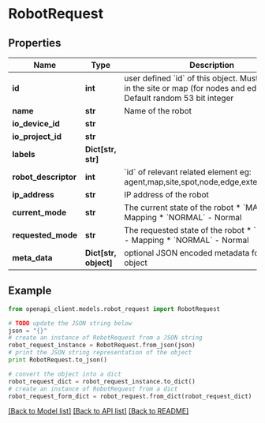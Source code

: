 # RobotRequest


## Properties
Name | Type | Description | Notes
------------ | ------------- | ------------- | -------------
**id** | **int** | user defined &#x60;id&#x60; of this object. Must be unique in the site or map (for nodes and edges); Default random 53 bit integer | [optional] 
**name** | **str** | Name of the robot | 
**io_device_id** | **str** |  | [optional] 
**io_project_id** | **str** |  | [optional] 
**labels** | **Dict[str, str]** |  | 
**robot_descriptor** | **int** | &#x60;id&#x60; of relevant related element eg: agent,map,site,spot,node,edge,external_device | 
**ip_address** | **str** | IP address of the robot  | [optional] 
**current_mode** | **str** | The current state of the robot   * &#x60;MAPPING&#x60; - Mapping * &#x60;NORMAL&#x60; - Normal | [optional] 
**requested_mode** | **str** | The requested state of the robot  * &#x60;MAPPING&#x60; - Mapping * &#x60;NORMAL&#x60; - Normal | [optional] 
**meta_data** | **Dict[str, object]** | optional JSON encoded metadata for this object | [optional] 

## Example

```python
from openapi_client.models.robot_request import RobotRequest

# TODO update the JSON string below
json = "{}"
# create an instance of RobotRequest from a JSON string
robot_request_instance = RobotRequest.from_json(json)
# print the JSON string representation of the object
print RobotRequest.to_json()

# convert the object into a dict
robot_request_dict = robot_request_instance.to_dict()
# create an instance of RobotRequest from a dict
robot_request_form_dict = robot_request.from_dict(robot_request_dict)
```
[[Back to Model list]](../README.md#documentation-for-models) [[Back to API list]](../README.md#documentation-for-api-endpoints) [[Back to README]](../README.md)


